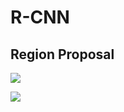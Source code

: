 # R-CNN

## Region Proposal

![](../.gitbook/assets/screen-shot-2020-09-24-at-4.51.21-pm.png)

![](../.gitbook/assets/screen-shot-2020-09-24-at-4.54.44-pm.png)

